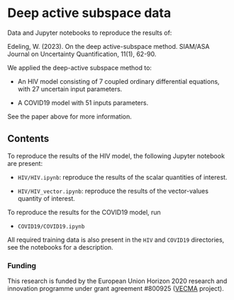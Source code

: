 # Deep active subspace data
Data and Jupyter notebooks to reproduce the results of:

Edeling, W. (2023). On the deep active-subspace method. SIAM/ASA Journal on Uncertainty Quantification, 11(1), 62-90.

We applied the deep-active subspace method to:

* An HIV model consisting of 7 coupled ordinary differential equations, with 27 uncertain input parameters.

* A COVID19 model with 51 inputs parameters.

See the paper above for more information.

## Contents

To reproduce the results of the HIV model, the following Jupyter notebook are present:

* `HIV/HIV.ipynb`: reproduce the results of the scalar quantities of interest.

* `HIV/HIV_vector.ipynb`: reproduce the results of the vector-values quantity of interest.

To reproduce the results for the COVID19 model, run

* `COVID19/COVID19.ipynb`

All required training data is also present in the `HIV` and `COVID19` directories, see the notebooks for a description.

### Funding

This research is funded by the European Union Horizon 2020 research and innovation programme under grant agreement \#800925 ([VECMA](https://www.vecma.eu) project).
